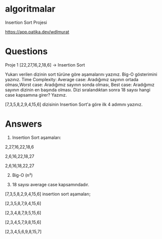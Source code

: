 # algoritmalar
Insertion Sort Projesi

https://app.patika.dev/wdlmurat

# Questions

Proje 1
[22,27,16,2,18,6] -> Insertion Sort

Yukarı verilen dizinin sort türüne göre aşamalarını yazınız.
Big-O gösterimini yazınız.
Time Complexity: Average case: Aradığımız sayının ortada olması,Worst case: Aradığımız sayının sonda olması, Best case: Aradığımız sayının dizinin en başında olması.
Dizi sıralandıktan sonra 18 sayısı hangi case kapsamına girer? Yazınız.


[7,3,5,8,2,9,4,15,6] dizisinin Insertion Sort'a göre ilk 4 adımını yazınız.

# Answers

1. Insertion Sort aşamaları:

2,27,16,22,18,6

2,6,16,22,18,27

2,6,16,18,22,27

2. Big-O (n²)

3. 18 sayısı average case kapsamındadır.


[7,3,5,8,2,9,4,15,6] insertion sort aşamaları;

[2,3,5,8,7,9,4,15,6]

[2,3,4,8,7,9,5,15,6]

[2,3,4,5,7,9,8,15,6]

[2,3,4,5,6,9,8,15,7]
